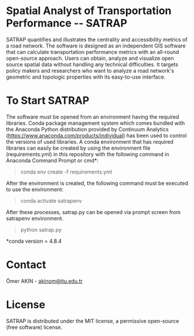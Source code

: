 # Spatial Analyst of Transportation Performance -- SATRAP

SATRAP quantifies and illustrates the centrality and accessibility metrics of a road network. The software is designed as an independent GIS software that can calculate transportation performance metrics with an all-round open-source approach. Users can obtain, analyze and visualize open source spatial data without handling any technical difficulties. It targets policy makers and researchers who want to analyze a road network's geometric and topologic properties with its easy-to-use interface.

# To Start SATRAP

The software must be opened from an environment having the required libraries. Conda package management system which comes bundled with the Anaconda Python distribution provided by Continuum Analytics (https://www.anaconda.com/products/individual) has been used to control the versions of used libraries. A conda environment that has required libraries can easily be created by using the environment file (requirements.yml) in this repository with the following command in Anaconda Command Prompt or cmd*:

>conda env create -f requirements.yml

After the environment is created, the following command must be executed to use the environment:

>conda activate satrapenv

After these processes, satrap.py can be opened via prompt screen from satrapenv environment.

>python satrap.py

*conda version = 4.8.4

# Contact

Ömer AKIN - akinom@itu.edu.tr 

# License

SATRAP is distributed under the MIT license, a permissive open-source (free software) license.
